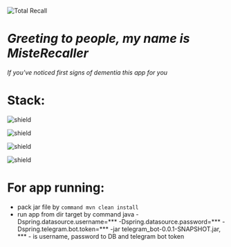 ![Total Recall](https://mixnews.lv/wp-content/uploads/2022/07/1/2022-07-01-mixnews-fakkhvcilkjx.jpg)
# ***Greeting to people, my name is MisteRecaller***

*If you've noticed first signs of dementia this app for you*

# Stack:
![shield](https://img.shields.io/badge/java)

![shield](https://img.shields.io/badge/spring-green)

![shield](https://img.shields.io/badge/pengrad)

![shield](https://img.shields.io/badge/postgres-blue)

# For app running:
- pack jar file by ```command mvn clean install```
- run app from dir target by command java -Dspring.datasource.username=*** -Dspring.datasource.password=*** -Dspring.telegram.bot.token=*** -jar telegram_bot-0.0.1-SNAPSHOT.jar, *** - is username, password to DB and telegram bot token
